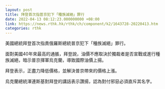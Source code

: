 ```yaml
---
layout: post
title: 拜登首次指普京犯下「種族滅絕」罪行
date: 2022-04-13 08:12:23.000000000 +08:00
link: https://news.rthk.hk/rthk/ch/component/k2/1643728-20220413.htm
categories: rthk
---
```


美國總統拜登首次指責俄羅斯總統普京犯下「種族滅絕」罪行。

面對美國40年來最高的通脹，拜登說，油價不應取決於獨裁者是否宣戰或進行種族滅絕，暗示普京揮軍烏克蘭，導致國際油價上揚。

拜登表示，正盡力降低價格，並解決普京帶來的價格上漲。

烏克蘭總統澤連斯基對拜登的講話表示讚揚，認為對付邪惡必須直斥其名字。
